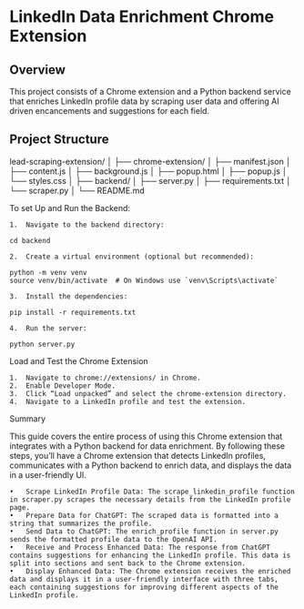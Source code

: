 # LinkedIn Data Enrichment Chrome Extension

## Overview

This project consists of a Chrome extension and a Python backend service that enriches LinkedIn profile data by scraping user data and offering AI driven encancements and suggestions for each field.

## Project Structure

lead-scraping-extension/
│
├── chrome-extension/
│ ├── manifest.json
│ ├── content.js
│ ├── background.js
│ ├── popup.html
│ ├── popup.js
│ └── styles.css
│
├── backend/
│ ├── server.py
│ ├── requirements.txt
│ └── scraper.py
│
└── README.md

To set Up and Run the Backend:

    1.	Navigate to the backend directory:

    cd backend

    2.	Create a virtual environment (optional but recommended):

    python -m venv venv
    source venv/bin/activate  # On Windows use `venv\Scripts\activate`

    3.	Install the dependencies:

    pip install -r requirements.txt

    4.	Run the server:

    python server.py

Load and Test the Chrome Extension

    1.	Navigate to chrome://extensions/ in Chrome.
    2.	Enable Developer Mode.
    3.	Click “Load unpacked” and select the chrome-extension directory.
    4.	Navigate to a LinkedIn profile and test the extension.

Summary

This guide covers the entire process of using this Chrome extension that integrates with a Python backend for data enrichment. By following these steps, you’ll have a Chrome extension that detects LinkedIn profiles, communicates with a Python backend to enrich data, and displays the data in a user-friendly UI.

    •	Scrape LinkedIn Profile Data: The scrape_linkedin_profile function in scraper.py scrapes the necessary details from the LinkedIn profile page.
    •	Prepare Data for ChatGPT: The scraped data is formatted into a string that summarizes the profile.
    •	Send Data to ChatGPT: The enrich_profile function in server.py sends the formatted profile data to the OpenAI API.
    •	Receive and Process Enhanced Data: The response from ChatGPT contains suggestions for enhancing the LinkedIn profile. This data is split into sections and sent back to the Chrome extension.
    •	Display Enhanced Data: The Chrome extension receives the enriched data and displays it in a user-friendly interface with three tabs, each containing suggestions for improving different aspects of the LinkedIn profile.
